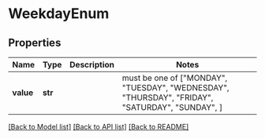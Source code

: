 # WeekdayEnum


## Properties
Name | Type | Description | Notes
------------ | ------------- | ------------- | -------------
**value** | **str** |  |  must be one of ["MONDAY", "TUESDAY", "WEDNESDAY", "THURSDAY", "FRIDAY", "SATURDAY", "SUNDAY", ]

[[Back to Model list]](../README.md#documentation-for-models) [[Back to API list]](../README.md#documentation-for-api-endpoints) [[Back to README]](../README.md)


